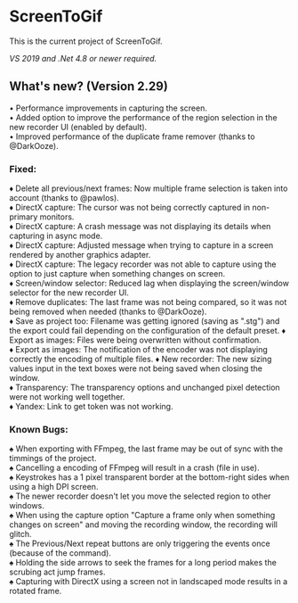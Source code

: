 # ScreenToGif  

This is the current project of ScreenToGif.  

_VS 2019 and .Net 4.8 or newer required._

## What's new? (Version 2.29)

• Performance improvements in capturing the screen.  
• Added option to improve the performance of the region selection in the new recorder UI (enabled by default).  
• Improved performance of the duplicate frame remover (thanks to @DarkOoze).  

### Fixed:

♦ Delete all previous/next frames: Now multiple frame selection is taken into account (thanks to @pawlos).  
♦ DirectX capture: The cursor was not being correctly captured in non-primary monitors.  
♦ DirectX capture: A crash message was not displaying its details when capturing in async mode.  
♦ DirectX capture: Adjusted message when trying to capture in a screen rendered by another graphics adapter.  
♦ DirectX capture: The legacy recorder was not able to capture using the option to just capture when something changes on screen.  
♦ Screen/window selector: Reduced lag when displaying the screen/window selector for the new recorder UI.  
♦ Remove duplicates: The last frame was not being compared, so it was not being removed when needed (thanks to @DarkOoze).  
♦ Save as project too: Filename was getting ignored (saving as ".stg") and the export could fail depending on the configuration of the default preset.
♦ Export as images: Files were being overwritten without confirmation.  
♦ Export as images: The notification of the encoder was not displaying correctly the encoding of multiple files.
♦ New recorder: The new sizing values input in the text boxes were not being saved when closing the window.  
♦ Transparency: The transparency options and unchanged pixel detection were not working well together.  
♦ Yandex: Link to get token was not working.  

### Known Bugs:
  
♠ When exporting with FFmpeg, the last frame may be out of sync with the timmings of the project.  
♠ Cancelling a encoding of FFmpeg will result in a crash (file in use).  
♠ Keystrokes has a 1 pixel transparent border at the bottom-right sides when using a high DPI screen.  
♠ The newer recorder doesn't let you move the selected region to other windows.  
♠ When using the capture option "Capture a frame only when something changes on screen" and moving the recording window, the recording will glitch.  
♠ The Previous/Next repeat buttons are only triggering the events once (because of the command).   
♠ Holding the side arrows to seek the frames for a long period makes the scrubing act jump frames.  
♠ Capturing with DirectX using a screen not in landscaped mode results in a rotated frame.  